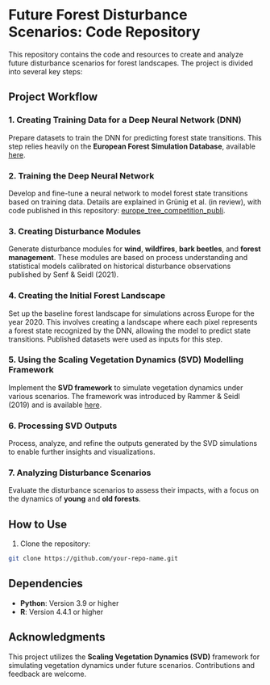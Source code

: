 # Future Forest Disturbance Scenarios: Code Repository

This repository contains the code and resources to create and analyze future disturbance scenarios for forest landscapes. The project is divided into several key steps:

## Project Workflow

### 1. Creating Training Data for a Deep Neural Network (DNN)
Prepare datasets to train the DNN for predicting forest state transitions. This step relies heavily on the **European Forest Simulation Database**, available [here](https://zenodo.org/records/10730807).

### 2. Training the Deep Neural Network
Develop and fine-tune a neural network to model forest state transitions based on training data. Details are explained in Grünig et al. (in review), with code published in this repository: [europe_tree_competition_publi](https://github.com/magrueni/europe_tree_competition_publi).

### 3. Creating Disturbance Modules
Generate disturbance modules for **wind**, **wildfires**, **bark beetles**, and **forest management**. These modules are based on process understanding and statistical models calibrated on historical disturbance observations published by Senf & Seidl (2021).

### 4. Creating the Initial Forest Landscape
Set up the baseline forest landscape for simulations across Europe for the year 2020. This involves creating a landscape where each pixel represents a forest state recognized by the DNN, allowing the model to predict state transitions. Published datasets were used as inputs for this step.

### 5. Using the Scaling Vegetation Dynamics (SVD) Modelling Framework
Implement the **SVD framework** to simulate vegetation dynamics under various scenarios. The framework was introduced by Rammer & Seidl (2019) and is available [here](https://svdmodel.github.io/SVD/#/?id=svd-documentation).

### 6. Processing SVD Outputs
Process, analyze, and refine the outputs generated by the SVD simulations to enable further insights and visualizations.

### 7. Analyzing Disturbance Scenarios
Evaluate the disturbance scenarios to assess their impacts, with a focus on the dynamics of **young** and **old forests**.

## How to Use

1. Clone the repository:
```bash
git clone https://github.com/your-repo-name.git
```

## Dependencies

- **Python**: Version 3.9 or higher  
- **R**: Version 4.4.1 or higher  


## Acknowledgments

This project utilizes the **Scaling Vegetation Dynamics (SVD)** framework for simulating vegetation dynamics under future scenarios. Contributions and feedback are welcome.
